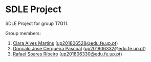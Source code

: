 # SDLE Project

SDLE Project for group T7G11.

Group members:

1. [Clara Alves Martins](https://github.com/LeKinaSa) (up201806528@edu.fe.up.pt)
2. [Goncalo Jose Cerqueira Pascoal](https://github.com/VenomPaco) (up201806332@edu.fe.up.pt)
3. [Rafael Soares Ribeiro](https://github.com/up201806330) (up201806330@edu.fe.up.pt)